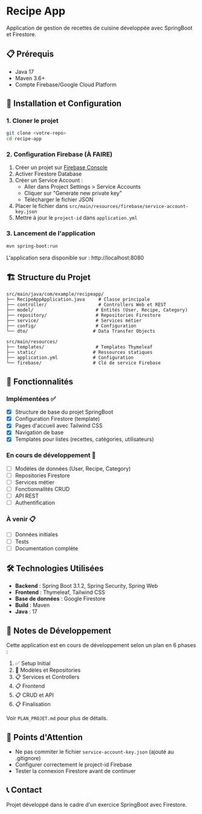 # Recipe App

Application de gestion de recettes de cuisine développée avec SpringBoot et Firestore.

## 📋 Prérequis

- Java 17
- Maven 3.6+
- Compte Firebase/Google Cloud Platform

## 🚀 Installation et Configuration

### 1. Cloner le projet
```bash
git clone <votre-repo>
cd recipe-app
```

### 2. Configuration Firebase (À FAIRE)

1. Créer un projet sur [Firebase Console](https://console.firebase.google.com/)
2. Activer Firestore Database
3. Créer un Service Account :
   - Aller dans Project Settings > Service Accounts
   - Cliquer sur "Generate new private key"
   - Télécharger le fichier JSON
4. Placer le fichier dans `src/main/resources/firebase/service-account-key.json`
5. Mettre à jour le `project-id` dans `application.yml`

### 3. Lancement de l'application

```bash
mvn spring-boot:run
```

L'application sera disponible sur : http://localhost:8080

## 🏗️ Structure du Projet

```
src/main/java/com/example/recipeapp/
├── RecipeAppApplication.java     # Classe principale
├── controller/                   # Controllers Web et REST
├── model/                       # Entités (User, Recipe, Category)
├── repository/                  # Repositories Firestore
├── service/                     # Services métier
├── config/                      # Configuration
└── dto/                        # Data Transfer Objects

src/main/resources/
├── templates/                   # Templates Thymeleaf
├── static/                     # Ressources statiques
├── application.yml             # Configuration
└── firebase/                   # Clé de service Firebase
```

## 🎯 Fonctionnalités

### Implémentées ✅
- [x] Structure de base du projet SpringBoot
- [x] Configuration Firestore (template)
- [x] Pages d'accueil avec Tailwind CSS
- [x] Navigation de base
- [x] Templates pour listes (recettes, catégories, utilisateurs)

### En cours de développement 🔄
- [ ] Modèles de données (User, Recipe, Category)
- [ ] Repositories Firestore
- [ ] Services métier
- [ ] Fonctionnalités CRUD
- [ ] API REST
- [ ] Authentification

### À venir 📋
- [ ] Données initiales
- [ ] Tests
- [ ] Documentation complète

## 🛠️ Technologies Utilisées

- **Backend** : Spring Boot 3.1.2, Spring Security, Spring Web
- **Frontend** : Thymeleaf, Tailwind CSS
- **Base de données** : Google Firestore
- **Build** : Maven
- **Java** : 17

## 📝 Notes de Développement

Cette application est en cours de développement selon un plan en 6 phases :
1. ✅ Setup Initial 
2. 🔄 Modèles et Repositories
3. 📋 Services et Controllers
4. 📋 Frontend
5. 📋 CRUD et API
6. 📋 Finalisation

Voir `PLAN_PROJET.md` pour plus de détails.

## 🚨 Points d'Attention

- Ne pas commiter le fichier `service-account-key.json` (ajouté au .gitignore)
- Configurer correctement le project-id Firebase
- Tester la connexion Firestore avant de continuer

## 📞 Contact

Projet développé dans le cadre d'un exercice SpringBoot avec Firestore.
